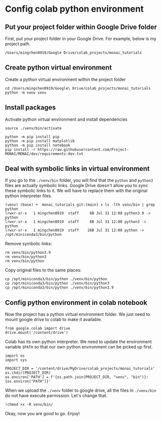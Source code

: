 # Config colab python environment

## Put your project folder within Google Drive folder

First, put your project folder in your Google Drive. For example, below is my project path.

```text
/Users/mingchen0919/Google Drive/colab_projects/monai_tutorials
```

## Create python virtual environment

Create a python virtual environment within the project folder

```shell
cd /Users/mingchen0919/Google\ Drive/colab_projects/monai_tutorials
python -m venv venv
```

## Install packages

Activate python virtual environment and install dependencies

```shell
source ./venv/bin/activate

python -m pip install pip
python -m pip install matplotlib
python -m pip install notebook
pip install -r https://raw.githubusercontent.com/Project-MONAI/MONAI/dev/requirements-dev.txt
```

## Deal with symbolic links in virtual environment

If you go to the `./venv/bin` folder, you will find that the `python` and `python3` files are actually symbolic links.
Google Drive doesn't allow you to sync these symbolic links to it. We will have to replace them with the original python
interpreter files.

```text
(venv) (base) ➜  monai_tutorials git:(main) ✗ ls -lth venv/bin | grep python
lrwxr-xr-x   1 mingchen0919  staff     6B Jul 31 12:08 python3.9 -> python
lrwxr-xr-x   1 mingchen0919  staff     6B Jul 31 12:08 python3 -> python
lrwxr-xr-x   1 mingchen0919  staff    26B Jul 31 12:08 python -> /opt/miniconda3/bin/python
```

Remove symbolic links:

```shell
rm venv/bin/python3.9
rm venv/bin/python3
rm venv/bin/python
```

Copy original files to the same places:

```shell
cp /opt/miniconda3/bin/python ./venv/bin/python
cp /opt/miniconda3/bin/python ./venv/bin/python3
cp /opt/miniconda3/bin/python ./venv/bin/python3.9
```

## Config python environment in colab notebook

Now the project has a python virtual environment folder. We just need to mount google drive to colab to make it
available.

```shell
from google.colab import drive
drive.mount('/content/drive')
```

Colab has its own python interpreter. We need to update the environment variable `$PATH` so that our own python
environment can be picked up first.

```shell
import os
import sys

PROJECT_DIR = '/content/drive/MyDrive/colab_projects/monai_tutorials'
os.chdir(PROJECT_DIR)
os.environ['PATH'] = f'{os.path.join(PROJECT_DIR, "venv", "bin")}:{os.environ["PATH"]}'
```

When we upload the `./venv` folder to google drive, all the files in `./venv/bin` do not have execute permission. Let's
change that.

```shell
!chmod +x -R venv/bin/
```

Okay, now you are good to go. Enjoy!